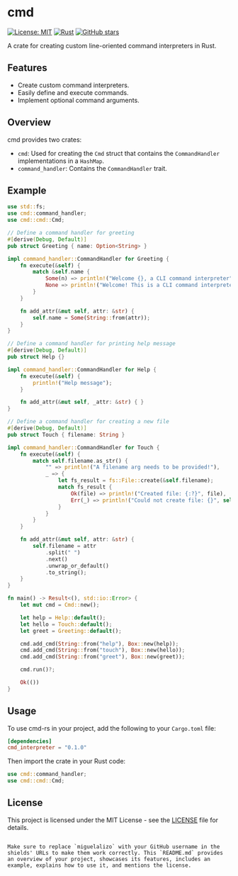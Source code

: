 # cmd

[![License: MIT](https://img.shields.io/badge/License-MIT-yellow.svg)](https://opensource.org/licenses/MIT)
[![Rust](https://img.shields.io/badge/Rust-1.60%2B-blue.svg)](https://www.rust-lang.org/)
[![GitHub stars](https://img.shields.io/github/stars/miguelalizo/cmd-rs.svg?style=social)](https://github.com/miguelalizo/cmd)

A crate for creating custom line-oriented command interpreters in Rust.

## Features

- Create custom command interpreters.
- Easily define and execute commands.
- Implement optional command arguments.

## Overview

cmd provides two crates:
- `cmd`: Used for creating the `Cmd` struct that contains the `CommandHandler` implementations in a `HashMap`.
- `command_handler`: Contains the `CommandHandler` trait.

## Example

```rust
use std::fs;
use cmd::command_handler;
use cmd::cmd::Cmd;

// Define a command handler for greeting
#[derive(Debug, Default)]
pub struct Greeting { name: Option<String> }

impl command_handler::CommandHandler for Greeting {
    fn execute(&self) {
        match &self.name {
            Some(n) => println!("Welcome {}, a CLI command interpreter", n),
            None => println!("Welcome! This is a CLI command interpreter"),
        }
    }

    fn add_attr(&mut self, attr: &str) {
        self.name = Some(String::from(attr));
    }
}

// Define a command handler for printing help message
#[derive(Debug, Default)]
pub struct Help {}

impl command_handler::CommandHandler for Help {
    fn execute(&self) {
        println!("Help message");
    }

    fn add_attr(&mut self, _attr: &str) { }
}

// Define a command handler for creating a new file
#[derive(Debug, Default)]
pub struct Touch { filename: String }

impl command_handler::CommandHandler for Touch {
    fn execute(&self) {
        match self.filename.as_str() {
            "" => println!("A filename arg needs to be provided!"),
            _ => {
                let fs_result = fs::File::create(&self.filename);
                match fs_result {
                    Ok(file) => println!("Created file: {:?}", file),
                    Err(_) => println!("Could not create file: {}", self.filename)
                }
            }
        }
    }

    fn add_attr(&mut self, attr: &str) {
        self.filename = attr
            .split(" ")
            .next()
            .unwrap_or_default()
            .to_string();
    }
}

fn main() -> Result<(), std::io::Error> {
    let mut cmd = Cmd::new();

    let help = Help::default();
    let hello = Touch::default();
    let greet = Greeting::default();

    cmd.add_cmd(String::from("help"), Box::new(help));
    cmd.add_cmd(String::from("touch"), Box::new(hello));
    cmd.add_cmd(String::from("greet"), Box::new(greet));

    cmd.run()?;

    Ok(())
}
```

## Usage

To use cmd-rs in your project, add the following to your `Cargo.toml` file:

```toml
[dependencies]
cmd_interpreter = "0.1.0"
```

Then import the crate in your Rust code:

```rust
use cmd::command_handler;
use cmd::cmd::Cmd;
```

## License

This project is licensed under the MIT License - see the [LICENSE](LICENSE) file for details.

```

Make sure to replace `miguelalizo` with your GitHub username in the shields' URLs to make them work correctly. This `README.md` provides an overview of your project, showcases its features, includes an example, explains how to use it, and mentions the license.
